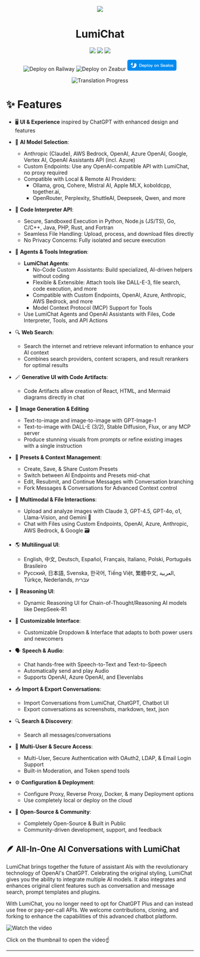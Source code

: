 <p align="center">
  <img src="client/public/assets/logo.svg" height="256">
  <h1 align="center">LumiChat</h1>
</p>

<p align="center">
  <img
    src="https://img.shields.io/badge/YOUTUBE-red.svg?style=for-the-badge&logo=youtube&logoColor=white&labelColor=000000&logoWidth=20">
  <img
    src="https://img.shields.io/badge/DOCS-blue.svg?style=for-the-badge&logo=read-the-docs&logoColor=white&labelColor=000000&logoWidth=20">
  <img
    src="https://img.shields.io/badge/SPONSORS-brightgreen.svg?style=for-the-badge&logo=github-sponsors&logoColor=white&labelColor=000000&logoWidth=20">
</p>

<p align="center">
  <img src="https://railway.app/button.svg" alt="Deploy on Railway" height="30">
  <img src="https://zeabur.com/button.svg" alt="Deploy on Zeabur" height="30"/>
  <img src="https://raw.githubusercontent.com/labring-actions/templates/main/Deploy-on-Sealos.svg" alt="Deploy on Sealos" height="30">
</p>

<p align="center">
  <img 
    src="https://img.shields.io/badge/dynamic/json.svg?style=for-the-badge&color=2096F3&label=locize&query=%24.translatedPercentage&url=https://api.locize.app/badgedata/4cb2598b-ed4d-469c-9b04-2ed531a8cb45&suffix=%+translated" 
    alt="Translation Progress">
</p>


# ✨ Features

- 🖥️ **UI & Experience** inspired by ChatGPT with enhanced design and features

- 🤖 **AI Model Selection**:  
  - Anthropic (Claude), AWS Bedrock, OpenAI, Azure OpenAI, Google, Vertex AI, OpenAI Assistants API (incl. Azure)
  - Custom Endpoints: Use any OpenAI-compatible API with LumiChat, no proxy required
  - Compatible with Local & Remote AI Providers:
    - Ollama, groq, Cohere, Mistral AI, Apple MLX, koboldcpp, together.ai,
    - OpenRouter, Perplexity, ShuttleAI, Deepseek, Qwen, and more

- 🔧 **Code Interpreter API**: 
  - Secure, Sandboxed Execution in Python, Node.js (JS/TS), Go, C/C++, Java, PHP, Rust, and Fortran
  - Seamless File Handling: Upload, process, and download files directly
  - No Privacy Concerns: Fully isolated and secure execution

- 🔦 **Agents & Tools Integration**:  
  - **LumiChat Agents**:
    - No-Code Custom Assistants: Build specialized, AI-driven helpers without coding  
    - Flexible & Extensible: Attach tools like DALL-E-3, file search, code execution, and more  
    - Compatible with Custom Endpoints, OpenAI, Azure, Anthropic, AWS Bedrock, and more
    - Model Context Protocol (MCP) Support for Tools
  - Use LumiChat Agents and OpenAI Assistants with Files, Code Interpreter, Tools, and API Actions

- 🔍 **Web Search**:  
  - Search the internet and retrieve relevant information to enhance your AI context
  - Combines search providers, content scrapers, and result rerankers for optimal results

- 🪄 **Generative UI with Code Artifacts**:  
  - Code Artifacts allow creation of React, HTML, and Mermaid diagrams directly in chat

- 🎨 **Image Generation & Editing**
  - Text-to-image and image-to-image with GPT-Image-1
  - Text-to-image with DALL-E (3/2), Stable Diffusion, Flux, or any MCP server
  - Produce stunning visuals from prompts or refine existing images with a single instruction

- 💾 **Presets & Context Management**:  
  - Create, Save, & Share Custom Presets  
  - Switch between AI Endpoints and Presets mid-chat
  - Edit, Resubmit, and Continue Messages with Conversation branching  
  - Fork Messages & Conversations for Advanced Context control

- 💬 **Multimodal & File Interactions**:  
  - Upload and analyze images with Claude 3, GPT-4.5, GPT-4o, o1, Llama-Vision, and Gemini 📸  
  - Chat with Files using Custom Endpoints, OpenAI, Azure, Anthropic, AWS Bedrock, & Google 🗃️

- 🌎 **Multilingual UI**:  
  - English, 中文, Deutsch, Español, Français, Italiano, Polski, Português Brasileiro
  - Русский, 日本語, Svenska, 한국어, Tiếng Việt, 繁體中文, العربية, Türkçe, Nederlands, עברית

- 🧠 **Reasoning UI**:  
  - Dynamic Reasoning UI for Chain-of-Thought/Reasoning AI models like DeepSeek-R1

- 🎨 **Customizable Interface**:  
  - Customizable Dropdown & Interface that adapts to both power users and newcomers

- 🗣️ **Speech & Audio**:  
  - Chat hands-free with Speech-to-Text and Text-to-Speech  
  - Automatically send and play Audio  
  - Supports OpenAI, Azure OpenAI, and Elevenlabs

- 📥 **Import & Export Conversations**:  
  - Import Conversations from LumiChat, ChatGPT, Chatbot UI  
  - Export conversations as screenshots, markdown, text, json

- 🔍 **Search & Discovery**:  
  - Search all messages/conversations

- 👥 **Multi-User & Secure Access**:
  - Multi-User, Secure Authentication with OAuth2, LDAP, & Email Login Support
  - Built-in Moderation, and Token spend tools

- ⚙️ **Configuration & Deployment**:  
  - Configure Proxy, Reverse Proxy, Docker, & many Deployment options  
  - Use completely local or deploy on the cloud

- 📖 **Open-Source & Community**:  
  - Completely Open-Source & Built in Public  
  - Community-driven development, support, and feedback

## 🪶 All-In-One AI Conversations with LumiChat

LumiChat brings together the future of assistant AIs with the revolutionary technology of OpenAI's ChatGPT. Celebrating the original styling, LumiChat gives you the ability to integrate multiple AI models. It also integrates and enhances original client features such as conversation and message search, prompt templates and plugins.

With LumiChat, you no longer need to opt for ChatGPT Plus and can instead use free or pay-per-call APIs. We welcome contributions, cloning, and forking to enhance the capabilities of this advanced chatbot platform.

![Watch the video](https://raw.githubusercontent.com/LibreChat-AI/librechat.ai/main/public/images/changelog/v0.7.6.gif)

Click on the thumbnail to open the video☝️

---
